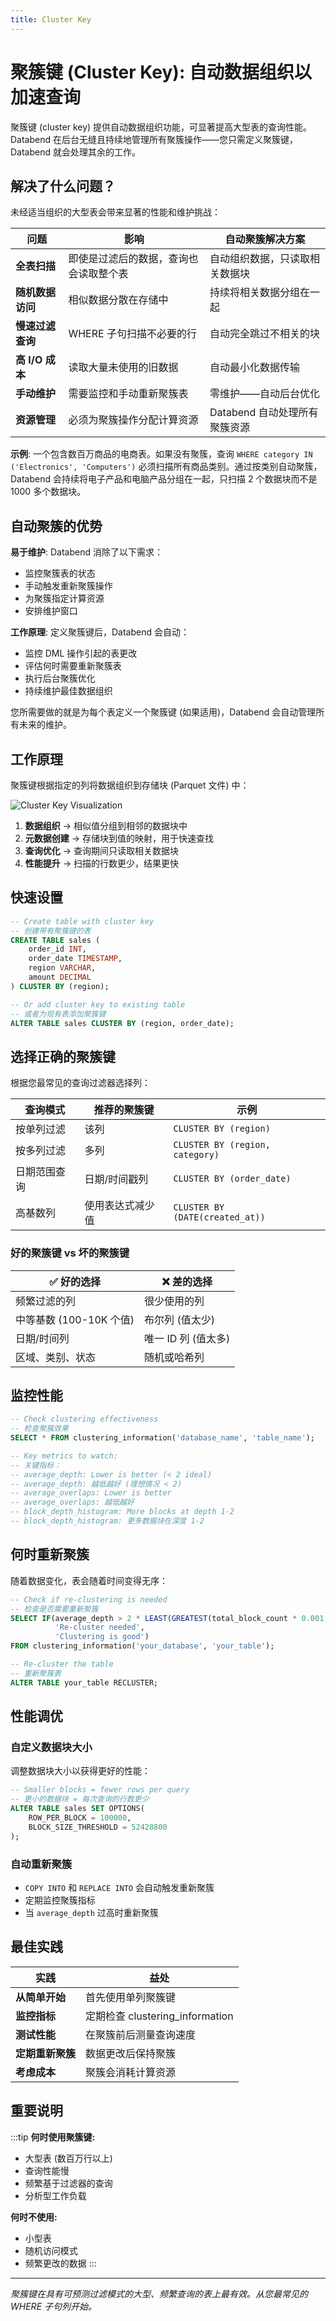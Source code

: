 ```yaml
---
title: Cluster Key
---
```


# 聚簇键 (Cluster Key): 自动数据组织以加速查询

聚簇键 (cluster key) 提供自动数据组织功能，可显著提高大型表的查询性能。Databend 在后台无缝且持续地管理所有聚簇操作——您只需定义聚簇键，Databend 就会处理其余的工作。

## 解决了什么问题？

未经适当组织的大型表会带来显著的性能和维护挑战：

| 问题 | 影响 | 自动聚簇解决方案 |
|---------|--------|------------------------------|
| **全表扫描** | 即使是过滤后的数据，查询也会读取整个表 | 自动组织数据，只读取相关数据块 |
| **随机数据访问** | 相似数据分散在存储中 | 持续将相关数据分组在一起 |
| **慢速过滤查询** | WHERE 子句扫描不必要的行 | 自动完全跳过不相关的块 |
| **高 I/O 成本** | 读取大量未使用的旧数据 | 自动最小化数据传输 |
| **手动维护** | 需要监控和手动重新聚簇表 | 零维护——自动后台优化 |
| **资源管理** | 必须为聚簇操作分配计算资源 | Databend 自动处理所有聚簇资源 |

**示例**: 一个包含数百万商品的电商表。如果没有聚簇，查询 `WHERE category IN ('Electronics', 'Computers')` 必须扫描所有商品类别。通过按类别自动聚簇，Databend 会持续将电子产品和电脑产品分组在一起，只扫描 2 个数据块而不是 1000 多个数据块。

## 自动聚簇的优势

**易于维护**: Databend 消除了以下需求：
- 监控聚簇表的状态
- 手动触发重新聚簇操作
- 为聚簇指定计算资源
- 安排维护窗口

**工作原理**: 定义聚簇键后，Databend 会自动：
- 监控 DML 操作引起的表更改
- 评估何时需要重新聚簇表
- 执行后台聚簇优化
- 持续维护最佳数据组织

您所需要做的就是为每个表定义一个聚簇键 (如果适用)，Databend 会自动管理所有未来的维护。

## 工作原理

聚簇键根据指定的列将数据组织到存储块 (Parquet 文件) 中：

![Cluster Key Visualization](/img/sql/clustered.png)

1. **数据组织** → 相似值分组到相邻的数据块中
2. **元数据创建** → 存储块到值的映射，用于快速查找
3. **查询优化** → 查询期间只读取相关数据块
4. **性能提升** → 扫描的行数更少，结果更快

## 快速设置

```sql
-- Create table with cluster key
-- 创建带有聚簇键的表
CREATE TABLE sales (
    order_id INT,
    order_date TIMESTAMP,
    region VARCHAR,
    amount DECIMAL
) CLUSTER BY (region);

-- Or add cluster key to existing table
-- 或者为现有表添加聚簇键
ALTER TABLE sales CLUSTER BY (region, order_date);
```

## 选择正确的聚簇键

根据您最常见的查询过滤器选择列：

| 查询模式 | 推荐的聚簇键 | 示例 |
|---------------|------------------------|---------|
| 按单列过滤 | 该列 | `CLUSTER BY (region)` |
| 按多列过滤 | 多列 | `CLUSTER BY (region, category)` |
| 日期范围查询 | 日期/时间戳列 | `CLUSTER BY (order_date)` |
| 高基数列 | 使用表达式减少值 | `CLUSTER BY (DATE(created_at))` |

### 好的聚簇键 vs 坏的聚簇键

| ✅ 好的选择 | ❌ 差的选择 |
|----------------|----------------|
| 频繁过滤的列 | 很少使用的列 |
| 中等基数 (100-10K 个值) | 布尔列 (值太少) |
| 日期/时间列 | 唯一 ID 列 (值太多) |
| 区域、类别、状态 | 随机或哈希列 |

## 监控性能

```sql
-- Check clustering effectiveness
-- 检查聚簇效果
SELECT * FROM clustering_information('database_name', 'table_name');

-- Key metrics to watch:
-- 关键指标：
-- average_depth: Lower is better (< 2 ideal)
-- average_depth: 越低越好 (理想情况 < 2)
-- average_overlaps: Lower is better
-- average_overlaps: 越低越好
-- block_depth_histogram: More blocks at depth 1-2
-- block_depth_histogram: 更多数据块在深度 1-2
```

## 何时重新聚簇

随着数据变化，表会随着时间变得无序：

```sql
-- Check if re-clustering is needed
-- 检查是否需要重新聚簇
SELECT IF(average_depth > 2 * LEAST(GREATEST(total_block_count * 0.001, 1), 16),
          'Re-cluster needed',
          'Clustering is good')
FROM clustering_information('your_database', 'your_table');

-- Re-cluster the table
-- 重新聚簇表
ALTER TABLE your_table RECLUSTER;
```

## 性能调优

### 自定义数据块大小
调整数据块大小以获得更好的性能：

```sql
-- Smaller blocks = fewer rows per query
-- 更小的数据块 = 每次查询的行数更少
ALTER TABLE sales SET OPTIONS(
    ROW_PER_BLOCK = 100000,
    BLOCK_SIZE_THRESHOLD = 52428800
);
```

### 自动重新聚簇
- `COPY INTO` 和 `REPLACE INTO` 会自动触发重新聚簇
- 定期监控聚簇指标
- 当 `average_depth` 过高时重新聚簇

## 最佳实践

| 实践 | 益处 |
|----------|---------|
| **从简单开始** | 首先使用单列聚簇键 |
| **监控指标** | 定期检查 clustering_information |
| **测试性能** | 在聚簇前后测量查询速度 |
| **定期重新聚簇** | 数据更改后保持聚簇 |
| **考虑成本** | 聚簇会消耗计算资源 |

## 重要说明

:::tip
**何时使用聚簇键:**
- 大型表 (数百万行以上)
- 查询性能慢
- 频繁基于过滤器的查询
- 分析型工作负载

**何时不使用:**
- 小型表
- 随机访问模式
- 频繁更改的数据
:::

---

*聚簇键在具有可预测过滤模式的大型、频繁查询的表上最有效。从您最常见的 WHERE 子句列开始。*
